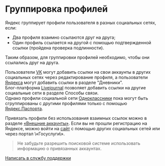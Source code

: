 # Группировка профилей 

Яндекс группирует профили пользователя в разных социальных сетях, если:  
* Два профиля взаимно ссылаются друг на друга;
* Один профиль ссылается на другой с помощью подтвержденной ссылки \(пройдена проверка подлинности\).

Таким образом, для группировки профилей необходимо, чтобы они ссылались друг на друга. 

Пользователи [VK](https://vk.com) могут добавить ссылки на свои аккаунты в других социальных сетях через редактирование профиля, а пользователи [Яндекса](ya.ru) могут добавить ссылки в разделе \"Дневники\".  
Блог-платформа [Livejournal](https://www.livejournal.com/) позволяет добавить ссылки на другие социальные сети в разделе Способы связи.  
Однако профили социальной сети [Одноклассники](https://ok.ru/) пока могут быть сгруппированы с другими профилями только с помощью [Яндекс.Паспорта](https://passport.yandex.ru/profile/social).

Привязать профили без использования взаимных ссылок можно в разделе [«Внешние аккаунты»](social.yandex.ru). Если вы не прошли регистрацию на Яндексе, можно войти на [сайт](social.yandex.ru) с помощью других социальных сетей или через портал \«Госуслуги\». 

> Не забудьте разрешить поисковой системе использовать информацию о привязанных аккаунтах. 

  
  
  
[Написать в службу поддержки]()
